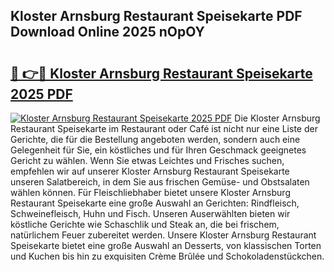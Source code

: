 ## Kloster Arnsburg Restaurant Speisekarte PDF Download Online 2025 nOpOY

# <h2><a href="http://gc7mmhy.nevu.top/?p=Kloster+Arnsburg+Restaurant+Speisekarte">🔗 👉🔴 Kloster Arnsburg Restaurant Speisekarte 2025 PDF</a></h2>

[![Kloster Arnsburg Restaurant Speisekarte 2025 PDF](https://i.imgur.com/dBaPXMq.png)](http://gc7mmhy.nevu.top/?p=Kloster+Arnsburg+Restaurant+Speisekarte)
Die Kloster Arnsburg Restaurant Speisekarte im Restaurant oder Café ist nicht nur eine Liste der Gerichte, die für die Bestellung angeboten werden, sondern auch eine Gelegenheit für Sie, ein köstliches und für Ihren Geschmack geeignetes Gericht zu wählen. Wenn Sie etwas Leichtes und Frisches suchen, empfehlen wir auf unserer Kloster Arnsburg Restaurant Speisekarte unseren Salatbereich, in dem Sie aus frischen Gemüse- und Obstsalaten wählen können. Für Fleischliebhaber bietet unsere Kloster Arnsburg Restaurant Speisekarte eine große Auswahl an Gerichten: Rindfleisch, Schweinefleisch, Huhn und Fisch. Unseren Auserwählten bieten wir köstliche Gerichte wie Schaschlik und Steak an, die bei frischem, natürlichem Feuer zubereitet werden. Unsere Kloster Arnsburg Restaurant Speisekarte bietet eine große Auswahl an Desserts, von klassischen Torten und Kuchen bis hin zu exquisiten Crème Brûlée und Schokoladenstückchen.
